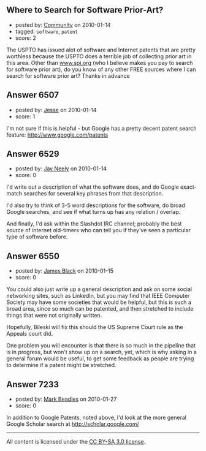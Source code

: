 ## Where to Search for Software Prior-Art?

- posted by: [Community](https://stackexchange.com/users/-1/-1-community) on 2010-01-14
- tagged: `software`, `patent`
- score: 2

The USPTO has issued alot of software and Internet patents that are pretty worthless because the USPTO does a terrible job of collecting prior art in this area.  Other than www.spi.org (who I believe makes you pay to search for software prior art), do you know of any other FREE sources where I can search for software prior art?
Thanks in advance
 


## Answer 6507

- posted by: [Jesse](https://stackexchange.com/users/-1/2244-jesse) on 2010-01-14
- score: 1

I'm not sure if this is helpful - but Google has a pretty decent patent search feature: http://www.google.com/patents


## Answer 6529

- posted by: [Jay Neely](https://stackexchange.com/users/-1/1801-jay-neely) on 2010-01-14
- score: 0

I'd write out a description of what the software does, and do Google exact-match searches for several key phrases from that description. 

I'd also try to think of 3-5 word descriptions for the software, do broad Google searches, and see if what turns up has any relation / overlap. 

And finally, I'd ask within the Slashdot IRC channel; probably the best source of internet old-timers who can tell you if they've seen a particular type of software before.


## Answer 6550

- posted by: [James Black](https://stackexchange.com/users/-1/1074-james-black) on 2010-01-15
- score: 0

You could also just write up a general description and ask on some social networking sites, such as LinkedIn, but you may find that IEEE Computer Society may have some societies that would be helpful, but this is such a broad area, since so much can be patented, and then stretched to include things that were not originally written.

Hopefully, Bileski will fix this should the US Supreme Court rule as the Appeals court did.

One problem you will encounter is that there is so much in the pipeline that is in progress, but won't show up on a search, yet, which is why asking in a general forum would be useful, to get some feedback as people are trying to determine if a patent might be stretched.


## Answer 7233

- posted by: [Mark Beadles](https://stackexchange.com/users/-1/296-mark-beadles) on 2010-01-27
- score: 0

<p>In addition to Google Patents, noted above, I'd look at the more general Google Scholar search at <a href="http://scholar.google.com/" rel="nofollow">http://scholar.google.com/</a> </p>




---

All content is licensed under the [CC BY-SA 3.0 license](https://creativecommons.org/licenses/by-sa/3.0/).
